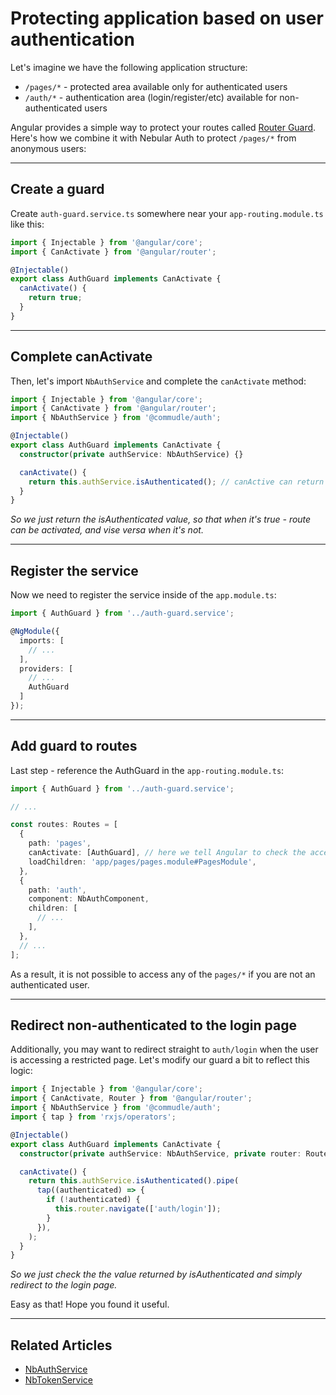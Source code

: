 # Protecting application based on user authentication

Let's imagine we have the following application structure:

- `/pages/*` - protected area available only for authenticated users
- `/auth/*` - authentication area (login/register/etc) available for non-authenticated users

Angular provides a simple way to protect your routes called [Router Guard](https://angular.io/guide/router#guard-the-admin-feature).
Here's how we combine it with Nebular Auth to protect `/pages/*` from anonymous users:

<hr>

## Create a guard

Create `auth-guard.service.ts` somewhere near your `app-routing.module.ts` like this:

```ts
import { Injectable } from '@angular/core';
import { CanActivate } from '@angular/router';

@Injectable()
export class AuthGuard implements CanActivate {
  canActivate() {
    return true;
  }
}
```

<hr>

## Complete canActivate

Then, let's import `NbAuthService` and complete the `canActivate` method:

```ts
import { Injectable } from '@angular/core';
import { CanActivate } from '@angular/router';
import { NbAuthService } from '@commudle/auth';

@Injectable()
export class AuthGuard implements CanActivate {
  constructor(private authService: NbAuthService) {}

  canActivate() {
    return this.authService.isAuthenticated(); // canActive can return Observable<boolean>, which is exactly what isAuthenticated returns
  }
}
```

_So we just return the isAuthenticated value, so that when it's true - route can be activated, and vise versa when it's not._

<hr>

## Register the service

Now we need to register the service inside of the `app.module.ts`:

```ts
import { AuthGuard } from '../auth-guard.service';

@NgModule({
  imports: [
    // ...
  ],
  providers: [
    // ...
    AuthGuard
  ]
});

```

<hr>

## Add guard to routes

Last step - reference the AuthGuard in the `app-routing.module.ts`:

```ts
import { AuthGuard } from '../auth-guard.service';

// ...

const routes: Routes = [
  {
    path: 'pages',
    canActivate: [AuthGuard], // here we tell Angular to check the access with our AuthGuard
    loadChildren: 'app/pages/pages.module#PagesModule',
  },
  {
    path: 'auth',
    component: NbAuthComponent,
    children: [
      // ...
    ],
  },
  // ...
];
```

As a result, it is not possible to access any of the `pages/*` if you are not an authenticated user.

<hr>

## Redirect non-authenticated to the login page

Additionally, you may want to redirect straight to `auth/login` when the user is accessing a restricted page.
Let's modify our guard a bit to reflect this logic:

```ts
import { Injectable } from '@angular/core';
import { CanActivate, Router } from '@angular/router';
import { NbAuthService } from '@commudle/auth';
import { tap } from 'rxjs/operators';

@Injectable()
export class AuthGuard implements CanActivate {
  constructor(private authService: NbAuthService, private router: Router) {}

  canActivate() {
    return this.authService.isAuthenticated().pipe(
      tap((authenticated) => {
        if (!authenticated) {
          this.router.navigate(['auth/login']);
        }
      }),
    );
  }
}
```

_So we just check the the value returned by isAuthenticated and simply redirect to the login page._

Easy as that! Hope you found it useful.

<hr>

## Related Articles

- [NbAuthService](docs/auth/nbauthservice)
- [NbTokenService](docs/auth/nbtokenservice)

